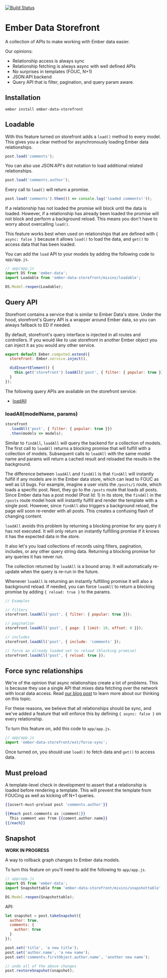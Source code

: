 [![Build Status](https://travis-ci.org/embermap/ember-data-storefront.svg)](https://travis-ci.org/embermap/ember-data-storefront)

# Ember Data Storefront

A collection of APIs to make working with Ember data easier.

Our opinions:

* Relationship access is always sync
* Relationship fetching is always async with well defined APIs
* No surprises in templates (FOUC, N+1)
* JSON:API backend
* Query API that is filter, pagination, and query param aware.

## Installation

```
ember install ember-data-storefront
```

## Loadable

With this feature turned on storefront adds a `load()` method to every model. This gives you a clear method for asynchronously loading Ember data relationships.

```js
post.load('comments');
```

You can also use JSON:API's dot notation to load additional related relationships.

```js
post.load('comments.author');
```

Every call to `load()` will return a promise.

```js
post.load('comments').then(() => console.log('loaded comments!'));
```

If a relationship has not loaded the promise will block until the data is loaded. However, if a relationship has already been loaded the promise will not block and perform a background reload. This means you don't have to worry about overcalling `load()`.

This feature works best when used on relationships that are defined with `{ async: false }` because it allows `load()` to load the data, and `get()` to access data that has been loaded.

You can add the `load` API to your models by adding the following code to `app/app.js`.

```js
// app/app.js
import DS from 'ember-data';
import Loadable from 'ember-data-storefront/mixins/loadable';

DS.Model.reopen(Loadable);
```

## Query API

Storefront contains a service that is similar to Ember Data's store. Under the hood, storefront's Query API is a wrapper around Ember data, so you can always fallback to ED if needed.

By default, storefront's query interface is injected in all routes and controllers. If you would like to use storefront in another Ember object you can inject it as you would any other service.

```js
export default Ember.computed.extend({
  storefront: Ember.service.inject(),

  didInsertElement() {
    this.get('storefront').loadAll('post', { filter: { popular: true }});
  }
});
```

The following query APIs are available on the storefront service:

* [loadAll](###loadAll)


### loadAll(modelName, params)

```js
storefront
  .loadAll('post', { filter: { popular: true }})
  .then(models => models);
```

Similar to `findAll`, `loadAll` will query the backend for a collection of models. The first call to `loadAll` returns a blocking promise that will fulfill with a collection of models. Subsequent calls to `loadAll` with the same model name and params will return a cached result and reloaded the results in the background.

The difference between `loadAll` and `findAll` is that `findAll` will instantly fulfill if any models are in the Ember data store, which can lead to FOUC as well as UI bugs. For example, imagine a user visits the `/posts/1` route, which loads a specific post. Next, they go to the `/posts` route that loads all posts. Since Ember data has a post model (Post Id: 1) in its store, the `findAll` in the `/posts` route model hook will instantly fulfill and render the template with a single post. However, since `findAll` also triggers a background reload, the page will soon re-render with all posts. This creates a confusing flash of changing content.

`loadAll` avoids this problem by returning a blocking promise for any query it has not executed. It will only return an instantly fulfilling promise if it knows it has the expected data in the store.

It also let's you load collections of records using filters, pagination, includes, or any other query string data. Returning a blocking promise for any queries it has never run.

The collection returned by `loadAll` is a bound array. It will automatically re-update when the query is re-run in the future.

Whenever `loadAll` is returning an instantly fulfilling promise it will also a background reload. If needed, you can force `loadAll` to return a blocking promise by adding `{ reload: true }` to the params.

```js
// Examples

// filters
storefront.loadAll('post', { filter: { popular: true }});

// pagination
storefront.loadAll('post', { page: { limit: 10, offset: 0 }});

// includes
storefront.loadAll('post', { include: 'comments' });

// force an already loaded set to reload (blocking promise)
storefront.loadAll('post', { reload: true });
```

## Force sync relationships

We're of the opinion that async relationships create a lot of problems. This is because they use a single API that mixes data fetching over the network with local data access. Read [our blog post](https://embermap.com/notes/83-the-case-against-async-relationships) to learn more about our thinking on this topic.

For these reasons, we believe that all relationships should be sync, and we've added a feature that will enforce this by defining `{ async: false }` on every relationship.

To turn this feature on, add this code to `app/app.js`.

```js
// app/app.js
import 'ember-data-storefront/ext/force-sync';
```

Once turned on, you should use `load()` to fetch data and `get()` to access data.

## Must preload

A template-level check in development to assert that a relationship is loaded before rendering a template. This will prevent the template from FOUCing as well as kicking off N+1 queries.

```hbs
{{assert-must-preload post 'comments.author'}}

{{#each post.comments as |comment|}}
  This comment was from {{coment.author.name}}
{{/each}}
```

## Snapshot

**WORK IN PROGRESS**

A way to rollback graph changes to Ember data models.

To turn this feature on you'll need to add the following to `app/app.js`.

```js
// app/app.js
import DS from 'ember-data';
import Snapshottable from 'ember-data-storefront/mixins/snapshottable';

DS.Model.reopen(Snapshottable);
```

API:

```js
let snapshot = post.takeSnapshot({
  author: true,
  comments: {
    author: true
  }
});

post.set('title', 'a new title');
post.set('author.name', 'a new name');
post.set('comments.firstObject.author.name', 'another new name');

// undo all of the above changes
post.restoreSnapshot(snapshot);
```
